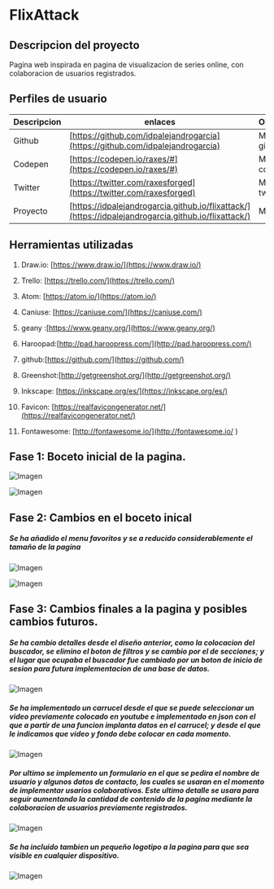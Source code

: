 # FlixAttack

## Descripcion del proyecto



Pagina web inspirada en pagina de visualizacion de series online, con colaboracion de usuarios registrados.



## Perfiles de usuario



| Descripcion | enlaces | Observaciones |
|--------|--------|--------|
|     Github   |   [https://github.com/idpalejandrogarcia](https://github.com/idpalejandrogarcia)     |    Mi perfil de github    |
|     Codepen   |    [https://codepen.io/raxes/#](https://codepen.io/raxes/#)    |     Mi perfil de codepen   |
|    Twitter    |     [https://twitter.com/raxesforged](https://twitter.com/raxesforged)   |    Mi cuenta de twitter    |
|     Proyecto   |    [https://idpalejandrogarcia.github.io/flixattack/](https://idpalejandrogarcia.github.io/flixattack/)    |   Mi proyecto     |


## Herramientas utilizadas



1. Draw.io: [https://www.draw.io/](https://www.draw.io/)

2. Trello: [https://trello.com/](https://trello.com/)

3. Atom: [https://atom.io/](https://atom.io/)

4. Caniuse: [https://caniuse.com/](https://caniuse.com/)

5. geany :[https://www.geany.org/](https://www.geany.org/)

6. Haroopad:[http://pad.haroopress.com/](http://pad.haroopress.com/)

7. github:[https://github.com/](https://github.com/)

8. Greenshot:[http://getgreenshot.org/](http://getgreenshot.org/)

9. Inkscape: [https://inkscape.org/es/](https://inkscape.org/es/) 

10. Favicon: [https://realfavicongenerator.net/](https://realfavicongenerator.net/)
11. Fontawesome: [http://fontawesome.io/](http://fontawesome.io/ )  


## Fase 1: Boceto inicial de la pagina.



![Imagen](img/boceto.png)



![Imagen](img/boceto2.png)



## Fase 2: Cambios en el boceto inical

##### Se ha añadido el menu favoritos y se a reducido considerablemente el tamaño de la pagina

![Imagen](img/boceto1.2.png)

![Imagen](img/boceto2.2.png)

## Fase 3: Cambios finales a la pagina y posibles cambios futuros.

##### Se ha cambio detalles desde el diseño anterior, como la colocacion del buscador, se elimino el boton de filtros y se cambio por el de secciones; y el lugar que ocupaba el buscador fue cambiado por un boton de inicio de sesion para futura implementacion de una base de datos.

![Imagen](img/Flixattack-par_alta.png)

##### Se ha implementado un carrucel desde el que se puede seleccionar un video previamente colocado en youtube e implementado en json con el que a partir de una funcion implanta datos en el carrucel; y desde el que le indicamos que video y fondo debe colocar en cada momento.

![Imagen](img/Flixattack-medio.png)

##### Por ultimo se implemento un formulario en el que se pedira el nombre de usuario y algunos datos de contacto, los cuales se usaran en el momento de implementar  usarios colaborativos. Este ultimo detalle se usara para seguir aumentando la cantidad de contenido de la pagina mediante la colaboracion de usuarios previamente registrados.

![Imagen](img/Flixattack-fin.png)
##### Se ha incluido tambien un pequeño logotipo a la pagina para que sea visible en cualquier dispositivo.

![Imagen](favicons/android-chrome-144x144.png)
